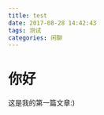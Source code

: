 ```yaml
---
title: test
date: 2017-08-28 14:42:43
tags: 测试
categories: 闲聊
---
```


# 你好
这是我的第一篇文章:)
<!-- more -->
